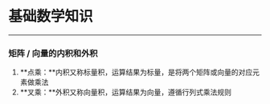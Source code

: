 # 基础数学知识

------

### 矩阵 / 向量的内积和外积

1. **点乘：**内积又称标量积，运算结果为标量，是将两个矩阵或向量的对应元素做乘法
2. **叉乘：**外积又称向量积，运算结果为向量，遵循行列式乘法规则

